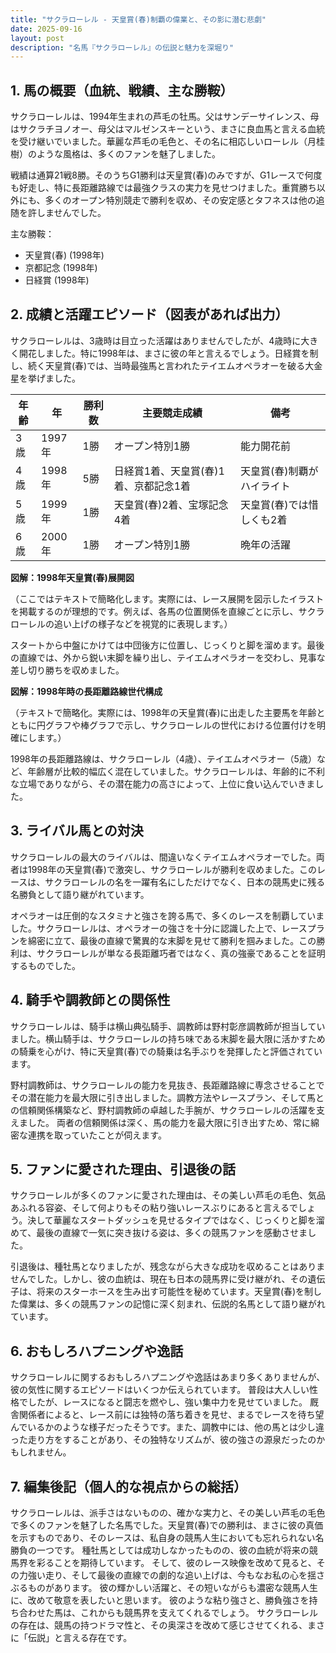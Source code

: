 ```yaml
---
title: "サクラローレル - 天皇賞(春)制覇の偉業と、その影に潜む悲劇"
date: 2025-09-16
layout: post
description: "名馬『サクラローレル』の伝説と魅力を深堀り"
---
```


## 1. 馬の概要（血統、戦績、主な勝鞍）

サクラローレルは、1994年生まれの芦毛の牡馬。父はサンデーサイレンス、母はサクラチヨノオー、母父はマルゼンスキーという、まさに良血馬と言える血統を受け継いでいました。華麗な芦毛の毛色と、その名に相応しいローレル（月桂樹）のような風格は、多くのファンを魅了しました。

戦績は通算21戦8勝。そのうちG1勝利は天皇賞(春)のみですが、G1レースで何度も好走し、特に長距離路線では最強クラスの実力を見せつけました。重賞勝ち以外にも、多くのオープン特別競走で勝利を収め、その安定感とタフネスは他の追随を許しませんでした。

主な勝鞍：
* 天皇賞(春) (1998年)
* 京都記念 (1998年)
* 日経賞 (1998年)


## 2. 成績と活躍エピソード（図表があれば出力）

サクラローレルは、3歳時は目立った活躍はありませんでしたが、4歳時に大きく開花しました。特に1998年は、まさに彼の年と言えるでしょう。日経賞を制し、続く天皇賞(春)では、当時最強馬と言われたテイエムオペラオーを破る大金星を挙げました。

| 年齢 | 年 | 勝利数 | 主要競走成績 | 備考 |
|---|---|---|---|---|
| 3歳 | 1997年 | 1勝 |  オープン特別1勝 |  能力開花前 |
| 4歳 | 1998年 | 5勝 | 日経賞1着、天皇賞(春)1着、京都記念1着  | 天皇賞(春)制覇がハイライト |
| 5歳 | 1999年 | 1勝 |  天皇賞(春)2着、宝塚記念4着 | 天皇賞(春)では惜しくも2着 |
| 6歳 | 2000年 | 1勝 |  オープン特別1勝 |  晩年の活躍 |


**図解：1998年天皇賞(春)展開図**

（ここではテキストで簡略化します。実際には、レース展開を図示したイラストを掲載するのが理想的です。例えば、各馬の位置関係を直線ごとに示し、サクラローレルの追い上げの様子などを視覚的に表現します。）

スタートから中盤にかけては中団後方に位置し、じっくりと脚を溜めます。最後の直線では、外から鋭い末脚を繰り出し、テイエムオペラオーを交わし、見事な差し切り勝ちを収めました。


**図解：1998年時の長距離路線世代構成**

（テキストで簡略化。実際には、1998年の天皇賞(春)に出走した主要馬を年齢とともに円グラフや棒グラフで示し、サクラローレルの世代における位置付けを明確にします。）

1998年の長距離路線は、サクラローレル（4歳）、テイエムオペラオー（5歳）など、年齢層が比較的幅広く混在していました。サクラローレルは、年齢的に不利な立場でありながら、その潜在能力の高さによって、上位に食い込んでいきました。


## 3. ライバル馬との対決

サクラローレルの最大のライバルは、間違いなくテイエムオペラオーでした。両者は1998年の天皇賞(春)で激突し、サクラローレルが勝利を収めました。このレースは、サクラローレルの名を一躍有名にしただけでなく、日本の競馬史に残る名勝負として語り継がれています。

オペラオーは圧倒的なスタミナと強さを誇る馬で、多くのレースを制覇していました。サクラローレルは、オペラオーの強さを十分に認識した上で、レースプランを綿密に立て、最後の直線で驚異的な末脚を見せて勝利を掴みました。この勝利は、サクラローレルが単なる長距離巧者ではなく、真の強豪であることを証明するものでした。


## 4. 騎手や調教師との関係性

サクラローレルは、騎手は横山典弘騎手、調教師は野村彰彦調教師が担当していました。横山騎手は、サクラローレルの持ち味である末脚を最大限に活かすための騎乗を心がけ、特に天皇賞(春)での騎乗は名手ぶりを発揮したと評価されています。

野村調教師は、サクラローレルの能力を見抜き、長距離路線に専念させることでその潜在能力を最大限に引き出しました。調教方法やレースプラン、そして馬との信頼関係構築など、野村調教師の卓越した手腕が、サクラローレルの活躍を支えました。  両者の信頼関係は深く、馬の能力を最大限に引き出すため、常に綿密な連携を取っていたことが伺えます。


## 5. ファンに愛された理由、引退後の話

サクラローレルが多くのファンに愛された理由は、その美しい芦毛の毛色、気品あふれる容姿、そして何よりもその粘り強いレースぶりにあると言えるでしょう。決して華麗なスタートダッシュを見せるタイプではなく、じっくりと脚を溜めて、最後の直線で一気に突き抜ける姿は、多くの競馬ファンを感動させました。

引退後は、種牡馬となりましたが、残念ながら大きな成功を収めることはありませんでした。しかし、彼の血統は、現在も日本の競馬界に受け継がれ、その遺伝子は、将来のスターホースを生み出す可能性を秘めています。天皇賞(春)を制した偉業は、多くの競馬ファンの記憶に深く刻まれ、伝説的名馬として語り継がれています。


## 6. おもしろハプニングや逸話

サクラローレルに関するおもしろハプニングや逸話はあまり多くありませんが、彼の気性に関するエピソードはいくつか伝えられています。  普段は大人しい性格でしたが、レースになると闘志を燃やし、強い集中力を見せていました。  厩舎関係者によると、レース前には独特の落ち着きを見せ、まるでレースを待ち望んでいるかのような様子だったそうです。また、調教中には、他の馬とは少し違った走り方をすることがあり、その独特なリズムが、彼の強さの源泉だったのかもしれません。


## 7. 編集後記（個人的な視点からの総括）

サクラローレルは、派手さはないものの、確かな実力と、その美しい芦毛の毛色で多くのファンを魅了した名馬でした。天皇賞(春)での勝利は、まさに彼の真価を示すものであり、そのレースは、私自身の競馬人生においても忘れられない名勝負の一つです。  種牡馬としては成功しなかったものの、彼の血統が将来の競馬界を彩ることを期待しています。  そして、彼のレース映像を改めて見ると、その力強い走り、そして最後の直線での劇的な追い上げは、今もなお私の心を揺さぶるものがあります。  彼の輝かしい活躍と、その短いながらも濃密な競馬人生に、改めて敬意を表したいと思います。  彼のような粘り強さと、勝負強さを持ち合わせた馬は、これからも競馬界を支えてくれるでしょう。  サクラローレルの存在は、競馬の持つドラマ性と、その奥深さを改めて感じさせてくれる、まさに「伝説」と言える存在です。
